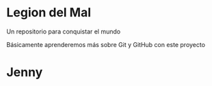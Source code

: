 # Legion del Mal
Un repositorio para conquistar el mundo

Básicamente aprenderemos más sobre Git y GitHub con este proyecto


# Jenny

